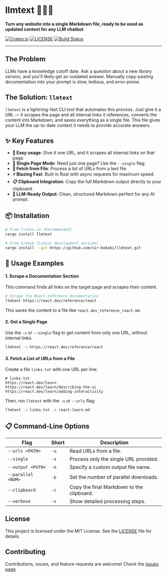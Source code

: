 # llmtext 🤖🔗📝

**Turn any website into a single Markdown file, ready to be used as updated context for any LLM chatbot**

[![Crates.io](https://img.shields.io/crates/v/llmtext.svg)](https://crates.io/crates/llmtext)
[![LICENSE](https://img.shields.io/badge/license-MIT-blue.svg)](LICENSE)
[![Build Status](https://img.shields.io/github/actions/workflow/status/sir-kokabi/llmtext/rust.yml?branch=main)](https://github.com/sir-kokabi/llmtext/actions)

---

## The Problem

LLMs have a knowledge cutoff date. Ask a question about a new library version, and you'll likely get an outdated answer. Manually copy-pasting documentation into your prompt is slow, tedious, and error-prone.

## The Solution: `llmtext`

`llmtext` is a lightning-fast CLI tool that automates this process. Just give it a URL — it scrapes the page and all internal links it references, converts the content into Markdown, and saves everything as a single file. This file gives your LLM the up-to-date context it needs to provide accurate answers.

## ✨ Key Features

-   **🎯 Easy usage**: Give it one URL, and it scrapes all internal links on that page.
-   **📄 Single Page Mode**: Need just one page? Use the `--single` flag.
-   **📁 Fetch from File**: Process a list of URLs from a text file.
-   **⚡ Blazing Fast**: Built in Rust with async requests for maximum speed.
-   **📋 Clipboard Integration**: Copy the full Markdown output directly to your clipboard.
-   **🤖 LLM-Ready Output**: Clean, structured Markdown perfect for any AI prompt.

## 📦 Installation

```bash
# From Crates.io (Recommended)
cargo install llmtext

# From GitHub (Latest development version)
cargo install --git https://github.com/sir-kokabi/llmtext.git
```

## 🚀 Usage Examples

#### 1. Scrape a Documentation Section

This command finds all links on the target page and scrapes their content.

```bash
# Scrape the React reference documentation
llmtext https://react.dev/reference/react
```
This saves the content to a file like `react.dev_reference_react.md`.

#### 2. Get a Single Page

Use the `-s` or `--single` flag to get content from only one URL, without internal links.

```bash
llmtext -s https://react.dev/reference/react
```

#### 3. Fetch a List of URLs from a File

Create a file `links.txt` with one URL per line:

```
# links.txt
https://react.dev/learn
https://react.dev/learn/describing-the-ui
https://react.dev/learn/adding-interactivity
```

Then, run `llmtext` with the `-u` or `--urls` flag:

```bash
llmtext -u links.txt -o react-learn.md
```

## 📋 Command-Line Options

| Flag                        | Short | Description                                          |
| --------------------------- | ----- | ---------------------------------------------------- |
| `--urls <PATH>`             | `-u`  | Read URLs from a file.                               |
| `--single`                  | `-s`  | Process only the single URL provided.                |
| `--output <PATH>`           | `-o`  | Specify a custom output file name.                   |
| `--parallel <NUM>`          | `-p`  | Set the number of parallel downloads.                |
| `--clipboard`               | `-c`  | Copy the final Markdown to the clipboard.            |
| `--verbose`                 | `-v`  | Show detailed processing steps.                      |

## License
This project is licensed under the MIT License. See the [LICENSE](https://github.com/sir-kokabi/llmtext/blob/main/LICENCE) file for details.

## Contributing
Contributions, issues, and feature requests are welcome! Check the [issues page](https://github.com/sir-kokabi/llmtext/issues).
